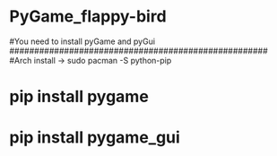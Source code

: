 # PyGame_flappy-bird
#You need to install pyGame and pyGui
####################################################
#Arch install -> sudo pacman -S python-pip 
#                pip install pygame 
#                pip install pygame_gui 
